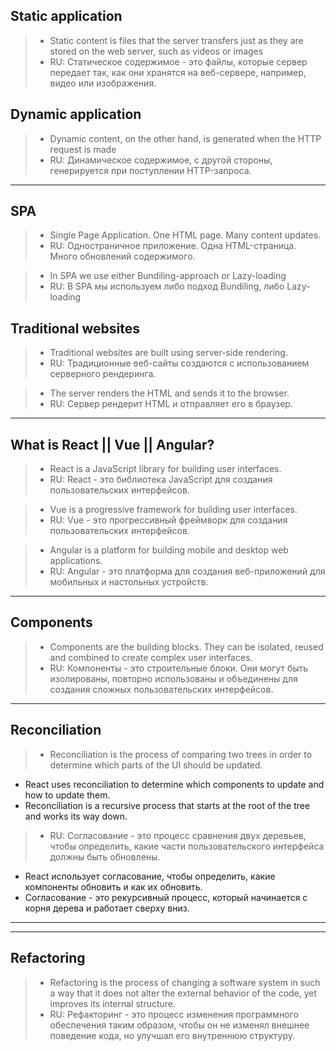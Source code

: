 ## Static application 
> - Static content is files that the server transfers just as they are stored on the web server, such as videos or images 
> - RU: Статическое содержимое - это файлы, которые сервер передает так, как они хранятся на веб-сервере, например, видео или изображения.


## Dynamic application
> - Dynamic content, on the other hand, is generated when the HTTP request is made
> - RU: Динамическое содержимое, с другой стороны, генерируется при поступлении HTTP-запроса.


***
## SPA 
> - Single Page Application. One HTML page. Many content updates. 
> - RU: Одностраничное приложение. Одна HTML-страница. Много обновлений содержимого.

> - In SPA we use either Bundiling-approach or Lazy-loading 
> - RU: В SPA мы используем либо подход Bundiling, либо Lazy-loading


## Traditional websites
> - Traditional websites are built using server-side rendering.
> - RU: Традиционные веб-сайты создаются с использованием серверного рендеринга.

> - The server renders the HTML and sends it to the browser.
> - RU: Сервер рендерит HTML и отправляет его в браузер.


***
## What is React || Vue || Angular?
> - React is a JavaScript library for building user interfaces.
> - RU: React - это библиотека JavaScript для создания пользовательских интерфейсов.

> - Vue is a progressive framework for building user interfaces.
> - RU: Vue - это прогрессивный фреймворк для создания пользовательских интерфейсов.

> - Angular is a platform for building mobile and desktop web applications.
> - RU: Angular - это платформа для создания веб-приложений для мобильных и настольных устройств.


***
## Components 
> - Components are the building blocks. They can be isolated, reused and combined to create complex user interfaces.
> - RU: Компоненты - это строительные блоки. Они могут быть изолированы, повторно использованы и объединены для создания сложных пользовательских интерфейсов.

***
## Reconciliation 
> - Reconciliation is the process of comparing two trees in order to determine which parts of the UI should be updated.
   - React uses reconciliation to determine which components to update and how to update them.
   - Reconciliation is a recursive process that starts at the root of the tree and works its way down.

> - RU: Согласование - это процесс сравнения двух деревьев, чтобы определить, какие части пользовательского интерфейса должны быть обновлены. 
  - React использует согласование, чтобы определить, какие компоненты обновить и как их обновить. 
  - Согласование - это рекурсивный процесс, который начинается с корня дерева и работает сверху вниз.
***


***
## Refactoring 
> - Refactoring is the process of changing a software system in such a way that it does not alter the external behavior of the code, yet improves its internal structure.
> - RU: Рефакторинг - это процесс изменения программного обеспечения таким образом, чтобы он не изменял внешнее поведение кода, но улучшал его внутреннюю структуру. 